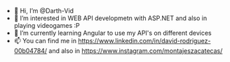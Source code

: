 - 👋 Hi, I’m @Darth-Vid
- 👀 I’m interested in WEB API developmetn with ASP.NET and also in playing videogames :P
- 🌱 I’m currently learning Angular to use my API's on different devices
- 📫 You can find me in https://www.linkedin.com/in/david-rodriguez-00b04784/ and also in https://www.instagram.com/montajeszacatecas/
